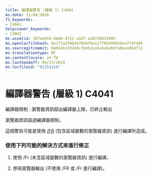 ```yaml
---
title: 編譯器警告 (層級 1) C4041
ms.date: 11/04/2016
f1_keywords:
- C4041
helpviewer_keywords:
- C4041
ms.assetid: 107ee9fd-4b88-4f22-a18f-a20726831095
ms.openlocfilehash: 6e1f2a2396447038f6a117f66d4002bea7fd7486
ms.sourcegitcommit: 0ab61bc3d2b6cfbd52a16c6ab2b97a8ea1864f12
ms.translationtype: MT
ms.contentlocale: zh-TW
ms.lasthandoff: 04/23/2019
ms.locfileid: "62151314"
---
```

# <a name="compiler-warning-level-1-c4041"></a>編譯器警告 (層級 1) C4041

編譯器限制 : 瀏覽器資訊超出編譯器上限，已終止輸出

瀏覽器資訊超過編譯器限制。

這個警告可能是使用 [/FR](../../build/reference/fr-fr-create-dot-sbr-file.md) (包含區域變數的瀏覽器資訊) 進行編譯所造成。

### <a name="to-fix-by-using-the-following-possible-solutions"></a>使用下列可能的解決方式來進行修正

1. 使用 /Fr (未含區域變數的瀏覽器資訊) 進行編譯。

1. 停用瀏覽器輸出 (不使用 /FR 或 /Fr 進行編譯)。